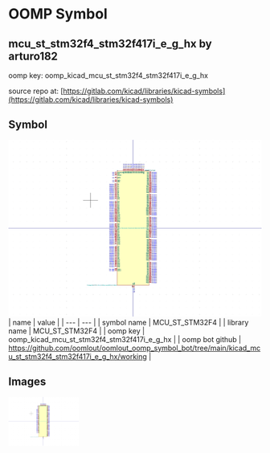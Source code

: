 # OOMP Symbol  
## mcu_st_stm32f4_stm32f417i_e_g_hx  by arturo182  
  
oomp key: oomp_kicad_mcu_st_stm32f4_stm32f417i_e_g_hx  
  
source repo at: [https://gitlab.com/kicad/libraries/kicad-symbols](https://gitlab.com/kicad/libraries/kicad-symbols)  
## Symbol  
  
[![working.png](working_600.png)](working.png)  
| name | value | 
| --- | --- | 
| symbol name | MCU_ST_STM32F4 | 
| library name | MCU_ST_STM32F4 | 
| oomp key | oomp_kicad_mcu_st_stm32f4_stm32f417i_e_g_hx | 
| oomp bot github | https://github.com/oomlout/oomlout_oomp_symbol_bot/tree/main/kicad_mcu_st_stm32f4_stm32f417i_e_g_hx/working | 
## Images  
  
[![working.png](working_140.png)](working.png)  
